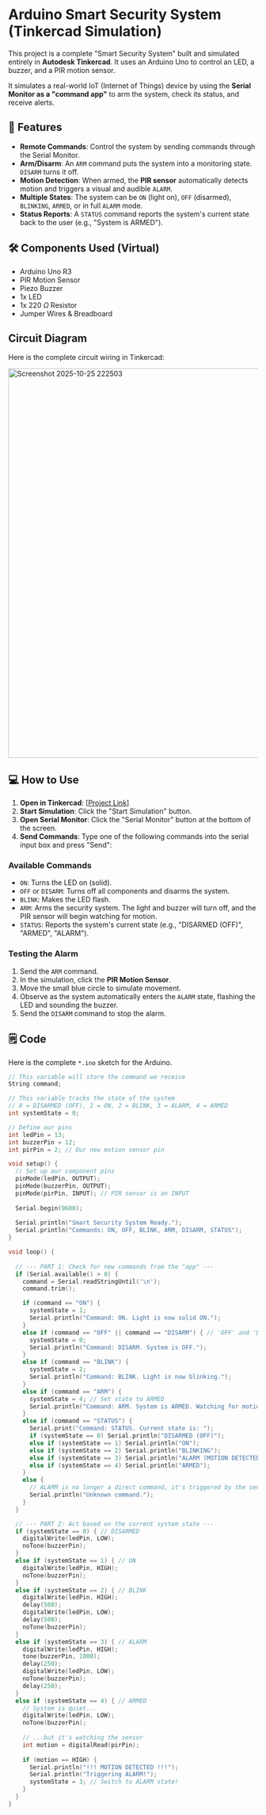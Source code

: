 # Arduino Smart Security System (Tinkercad Simulation)

This project is a complete "Smart Security System" built and simulated entirely in **Autodesk Tinkercad**. It uses an Arduino Uno to control an LED, a buzzer, and a PIR motion sensor.

It simulates a real-world IoT (Internet of Things) device by using the **Serial Monitor as a "command app"** to arm the system, check its status, and receive alerts.

## 🚀 Features

-   **Remote Commands**: Control the system by sending commands through the Serial Monitor.
-   **Arm/Disarm**: An `ARM` command puts the system into a monitoring state. `DISARM` turns it off.
-   **Motion Detection**: When armed, the **PIR sensor** automatically detects motion and triggers a visual and audible `ALARM`.
-   **Multiple States**: The system can be `ON` (light on), `OFF` (disarmed), `BLINKING`, `ARMED`, or in full `ALARM` mode.
-   **Status Reports**: A `STATUS` command reports the system's current state back to the user (e.g., "System is ARMED").

## 🛠️ Components Used (Virtual)

-   Arduino Uno R3
-   PIR Motion Sensor
-   Piezo Buzzer
-   1x LED
-   1x 220 $\Omega$ Resistor
-   Jumper Wires & Breadboard

## Circuit Diagram

Here is the complete circuit wiring in Tinkercad:

<img width="1619" height="786" alt="Screenshot 2025-10-25 222503" src="https://github.com/user-attachments/assets/64f278e1-625b-4e1a-bb8f-5b06b5bb4c9e" />


## 💻 How to Use

1.  **Open in Tinkercad**: [[Project Link](https://www.tinkercad.com/things/cj3uHaag9TB-iot-mini-project-3rd-yr)]
2.  **Start Simulation**: Click the "Start Simulation" button.
3.  **Open Serial Monitor**: Click the "Serial Monitor" button at the bottom of the screen.
4.  **Send Commands**: Type one of the following commands into the serial input box and press "Send":

### Available Commands

-   `ON`: Turns the LED on (solid).
-   `OFF` or `DISARM`: Turns off all components and disarms the system.
-   `BLINK`: Makes the LED flash.
-   `ARM`: Arms the security system. The light and buzzer will turn off, and the PIR sensor will begin watching for motion.
-   `STATUS`: Reports the system's current state (e.g., "DISARMED (OFF)", "ARMED", "ALARM").

### Testing the Alarm

1.  Send the `ARM` command.
2.  In the simulation, click the **PIR Motion Sensor**.
3.  Move the small blue circle to simulate movement.
4.  Observe as the system automatically enters the `ALARM` state, flashing the LED and sounding the buzzer.
5.  Send the `DISARM` command to stop the alarm.

## 🗒️ Code

Here is the complete `*.ino` sketch for the Arduino.

```cpp
// This variable will store the command we receive
String command; 

// This variable tracks the state of the system
// 0 = DISARMED (OFF), 1 = ON, 2 = BLINK, 3 = ALARM, 4 = ARMED
int systemState = 0; 

// Define our pins
int ledPin = 13;
int buzzerPin = 12;
int pirPin = 2; // Our new motion sensor pin

void setup() {
  // Set up our component pins
  pinMode(ledPin, OUTPUT);
  pinMode(buzzerPin, OUTPUT);
  pinMode(pirPin, INPUT); // PIR sensor is an INPUT
  
  Serial.begin(9600);
  
  Serial.println("Smart Security System Ready.");
  Serial.println("Commands: ON, OFF, BLINK, ARM, DISARM, STATUS"); 
}

void loop() {
  
  // --- PART 1: Check for new commands from the "app" ---
  if (Serial.available() > 0) {
    command = Serial.readStringUntil('\n');
    command.trim(); 

    if (command == "ON") {
      systemState = 1; 
      Serial.println("Command: ON. Light is now solid ON.");
    } 
    else if (command == "OFF" || command == "DISARM") { // 'OFF' and 'DISARM' do the same thing
      systemState = 0; 
      Serial.println("Command: DISARM. System is OFF.");
    } 
    else if (command == "BLINK") {
      systemState = 2; 
      Serial.println("Command: BLINK. Light is now blinking.");
    }
    else if (command == "ARM") {
      systemState = 4; // Set state to ARMED
      Serial.println("Command: ARM. System is ARMED. Watching for motion...");
    }
    else if (command == "STATUS") {
      Serial.print("Command: STATUS. Current state is: ");
      if (systemState == 0) Serial.println("DISARMED (OFF)");
      else if (systemState == 1) Serial.println("ON");
      else if (systemState == 2) Serial.println("BLINKING");
      else if (systemState == 3) Serial.println("ALARM (MOTION DETECTED!)");
      else if (systemState == 4) Serial.println("ARMED");
    }
    else {
      // ALARM is no longer a direct command, it's triggered by the sensor
      Serial.println("Unknown command.");
    }
  }

  // --- PART 2: Act based on the current system state ---
  if (systemState == 0) { // DISARMED
    digitalWrite(ledPin, LOW);
    noTone(buzzerPin); 
  }
  else if (systemState == 1) { // ON
    digitalWrite(ledPin, HIGH); 
    noTone(buzzerPin);
  } 
  else if (systemState == 2) { // BLINK
    digitalWrite(ledPin, HIGH);
    delay(500); 
    digitalWrite(ledPin, LOW);
    delay(500); 
    noTone(buzzerPin);
  }
  else if (systemState == 3) { // ALARM
    digitalWrite(ledPin, HIGH);
    tone(buzzerPin, 1000); 
    delay(250); 
    digitalWrite(ledPin, LOW);
    noTone(buzzerPin);
    delay(250); 
  }
  else if (systemState == 4) { // ARMED
    // System is quiet...
    digitalWrite(ledPin, LOW);
    noTone(buzzerPin);
    
    // ...but it's watching the sensor
    int motion = digitalRead(pirPin);
    
    if (motion == HIGH) {
      Serial.println("!!! MOTION DETECTED !!!");
      Serial.println("Triggering ALARM!");
      systemState = 3; // Switch to ALARM state!
    }
  }
}

```